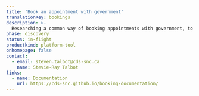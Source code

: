 ```yaml
---
title: 'Book an appointment with government'
translationKey: bookings
description: >-
  Researching a common way of booking appointments with government, to get people the in-person assistance they need.
phase: discovery
status: in-flight
productkind: platform-tool
onhomepage: false
contact:
  - email: steven.talbot@cds-snc.ca
    name: Stevie-Ray Talbot
links:
  - name: Documentation
    url: https://cds-snc.github.io/booking-documentation/
---
```

